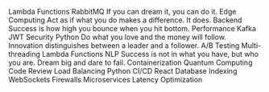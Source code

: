 Lambda Functions RabbitMQ If you can dream it, you can do it. Edge Computing Act as if what you do makes a difference. It does. Backend Success is how high you bounce when you hit bottom. Performance Kafka JWT Security Python Do what you love and the money will follow. Innovation distinguishes between a leader and a follower.
A/B Testing Multi-threading Lambda Functions NLP Success is not in what you have, but who you are. Dream big and dare to fail. Containerization
Quantum Computing Code Review Load Balancing Python CI/CD React Database Indexing WebSockets Firewalls Microservices Latency Optimization
